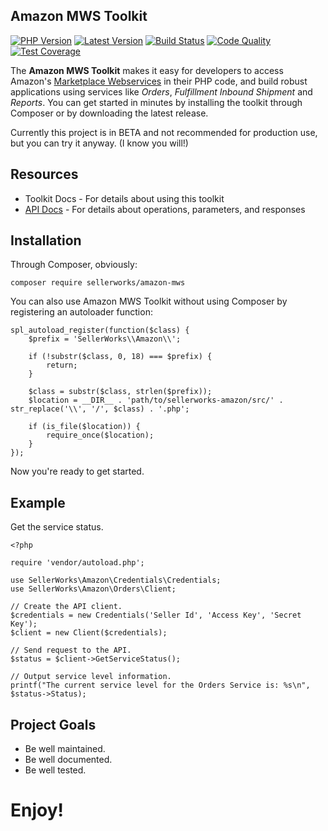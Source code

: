 ## Amazon MWS Toolkit

[![PHP Version](https://img.shields.io/packagist/php-v/SellerWorks/amazon-mws.svg?maxAge=3600)](https://packagist.org/packages/SellerWorks/amazon-mws)
[![Latest Version](https://img.shields.io/packagist/v/SellerWorks/amazon-mws.svg?maxAge=3600)](https://packagist.org/packages/SellerWorks/amazon-mws)
[![Build Status](https://img.shields.io/scrutinizer/build/g/SellerWorks/amazon-mws.svg?maxAge=3600)](https://scrutinizer-ci.com/g/SellerWorks/amazon-mws)
[![Code Quality](https://img.shields.io/scrutinizer/g/SellerWorks/amazon-mws.svg?maxAge=3600)](https://scrutinizer-ci.com/g/SellerWorks/amazon-mws)
[![Test Coverage](https://img.shields.io/scrutinizer/coverage/g/SellerWorks/amazon-mws.svg?maxAge=3600)](https://scrutinizer-ci.com/g/SellerWorks/amazon-mws)

The **Amazon MWS Toolkit** makes it easy for developers to access Amazon's [Marketplace Webservices](https://developer.amazonservices.com/index.html) in their PHP code, and build robust applications using services like *Orders*, *Fulfillment Inbound Shipment* and *Reports*. You can get started in minutes by installing the toolkit through Composer or by downloading the latest release.

Currently this project is in BETA and not recommended for production use, but you can try it anyway. (I know you will!)

## Resources

* Toolkit Docs - For details about using this toolkit
* [API Docs](https://developer.amazonservices.com/index.html) - For details about operations, parameters, and responses

## Installation

Through Composer, obviously:

```
composer require sellerworks/amazon-mws
```

You can also use Amazon MWS Toolkit without using Composer by registering an autoloader function:

```
spl_autoload_register(function($class) {
    $prefix = 'SellerWorks\\Amazon\\';

    if (!substr($class, 0, 18) === $prefix) {
        return;
    }

    $class = substr($class, strlen($prefix));
    $location = __DIR__ . 'path/to/sellerworks-amazon/src/' . str_replace('\\', '/', $class) . '.php';

    if (is_file($location)) {
        require_once($location);
    }
});
```

Now you're ready to get started.

## Example

Get the service status.

```
<?php

require 'vendor/autoload.php';

use SellerWorks\Amazon\Credentials\Credentials;
use SellerWorks\Amazon\Orders\Client;

// Create the API client.
$credentials = new Credentials('Seller Id', 'Access Key', 'Secret Key');
$client = new Client($credentials);

// Send request to the API.
$status = $client->GetServiceStatus();

// Output service level information.
printf("The current service level for the Orders Service is: %s\n", $status->Status);
```

## Project Goals

* Be well maintained.
* Be well documented.
* Be well tested.

# Enjoy!
